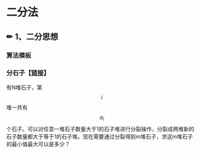 # 二分法

## ✏ 1、二分思想

### 算法模板

### 分石子【[链接](https://www.nowcoder.com/questionTerminal/1ea5b4eaeff841a4918931791b000756)】

有N堆石子，第 $$i$$ 堆一共有 $$a_i$$ 个石子。可以对任意一堆石子数量大于1的石子堆进行分裂操作，分裂成两堆新的石子数量都大于等于1的石子堆。现在需要通过分裂得到m堆石子，求这m堆石子的最小值最大可以是多少？

